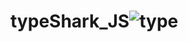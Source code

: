 # typeShark_JS![type](https://github.com/lakshmana-git/typeShark_JS/assets/116294776/6dff3de3-179c-497a-8494-ed843fc128db)
